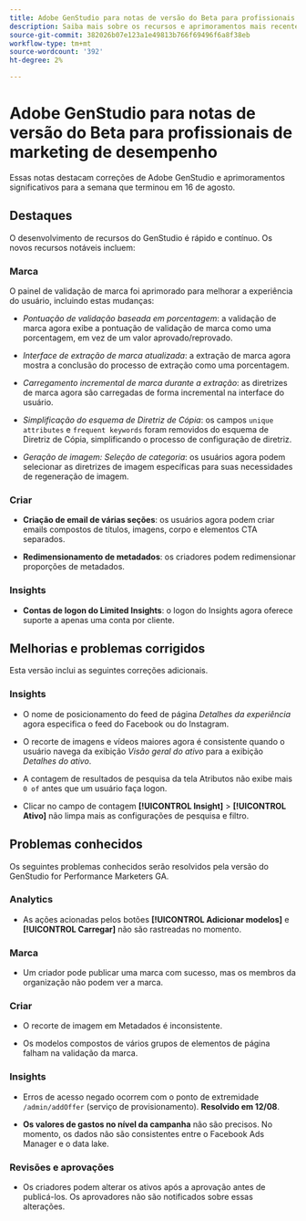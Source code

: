```yaml
---
title: Adobe GenStudio para notas de versão do Beta para profissionais de marketing de desempenho
description: Saiba mais sobre os recursos e aprimoramentos mais recentes do Adobe GenStudio.
source-git-commit: 382026b07e123a1e49813b766f69496f6a8f38eb
workflow-type: tm+mt
source-wordcount: '392'
ht-degree: 2%

---
```



# Adobe GenStudio para notas de versão do Beta para profissionais de marketing de desempenho

Essas notas destacam correções de Adobe GenStudio e aprimoramentos significativos para a semana que terminou em 16 de agosto.

## Destaques

O desenvolvimento de recursos do GenStudio é rápido e contínuo. Os novos recursos notáveis incluem:

### Marca

O painel de validação de marca foi aprimorado para melhorar a experiência do usuário, incluindo estas mudanças:

* _Pontuação de validação baseada em porcentagem_: a validação de marca agora exibe a pontuação de validação de marca como uma porcentagem, em vez de um valor aprovado/reprovado.

* _Interface de extração de marca atualizada_: a extração de marca agora mostra a conclusão do processo de extração como uma porcentagem.

* _Carregamento incremental de marca durante a extração_: as diretrizes de marca agora são carregadas de forma incremental na interface do usuário.

* _Simplificação do esquema de Diretriz de Cópia_: os campos `unique attributes` e `frequent keywords` foram removidos do esquema de Diretriz de Cópia, simplificando o processo de configuração de diretriz.

* _Geração de imagem: Seleção de categoria_: os usuários agora podem selecionar as diretrizes de imagem específicas para suas necessidades de regeneração de imagem.

### Criar

* **Criação de email de várias seções**: os usuários agora podem criar emails compostos de títulos, imagens, corpo e elementos CTA separados.

* **Redimensionamento de metadados**: os criadores podem redimensionar proporções de metadados.

### Insights

* **Contas de logon do Limited Insights**: o logon do Insights agora oferece suporte a apenas uma conta por cliente.

## Melhorias e problemas corrigidos

Esta versão inclui as seguintes correções adicionais.

### Insights

* O nome de posicionamento do feed de página _Detalhes da experiência_ agora especifica o feed do Facebook ou do Instagram.

* O recorte de imagens e vídeos maiores agora é consistente quando o usuário navega da exibição _Visão geral do ativo_ para a exibição _Detalhes do ativo_.

* A contagem de resultados de pesquisa da tela Atributos não exibe mais `0 of` antes que um usuário faça logon. <!-- GS- 3665 -->

* Clicar no campo de contagem **[!UICONTROL Insight]** > **[!UICONTROL Ativo]** não limpa mais as configurações de pesquisa e filtro. <!-- GS-3476 -->

## Problemas conhecidos

Os seguintes problemas conhecidos serão resolvidos pela versão do GenStudio for Performance Marketers GA.

### Analytics

* As ações acionadas pelos botões **[!UICONTROL Adicionar modelos]** e **[!UICONTROL Carregar]** não são rastreadas no momento. <!-- GS-3505 -->

### Marca

* Um criador pode publicar uma marca com sucesso, mas os membros da organização não podem ver a marca. <!-- XI-2197 -->

### Criar

* O recorte de imagem em Metadados é inconsistente. <!-- GS-3739 -->

* Os modelos compostos de vários grupos de elementos de página falham na validação da marca. <!-- GS-4037 -->

### Insights

* Erros de acesso negado ocorrem com o ponto de extremidade `/admin/addOffer` (serviço de provisionamento). **Resolvido em 12/08**. <!-- GS-4047 -->

* **Os valores de gastos no nível da campanha** não são precisos. No momento, os dados não são consistentes entre o Facebook Ads Manager e o data lake. <!-- GS-3202 -->

### Revisões e aprovações

* Os criadores podem alterar os ativos após a aprovação antes de publicá-los. Os aprovadores não são notificados sobre essas alterações.
